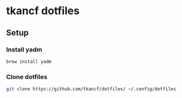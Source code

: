 # tkancf dotfiles

## Setup

### Install yadm

```bash
brew install yadm
```

### Clone dotfiles

```bash
git clone https://github.com/tkancf/dotfiles/ ~/.config/dotfiles
```

